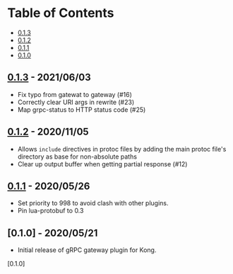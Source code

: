 # Table of Contents

- [0.1.3](#013---20210603)
- [0.1.2](#012---20201105)
- [0.1.1](#011---20200526)
- [0.1.0](#010---20200521)

##  [0.1.3] - 2021/06/03

- Fix typo from gatewat to gateway (#16)
- Correctly clear URI args in rewrite (#23)
- Map grpc-status to HTTP status code (#25)

##  [0.1.2] - 2020/11/05

- Allows `include` directives in protoc files by adding the
main protoc file's directory as base for non-absolute paths
- Clear up output buffer when getting partial response (#12)

##  [0.1.1] - 2020/05/26

- Set priority to 998 to avoid clash with other plugins.
- Pin lua-protobuf to 0.3

##  [0.1.0] - 2020/05/21

- Initial release of gRPC gateway plugin for Kong.

[0.1.3]: https://github.com/Kong/kong-plugin-grpc-gateway/compare/0.1.2...0.1.3
[0.1.2]: https://github.com/Kong/kong-plugin-grpc-gateway/compare/0.1.1...0.1.2
[0.1.1]: https://github.com/Kong/kong-plugin-grpc-gateway/compare/0.1.0...0.1.1
[0.1.0]
